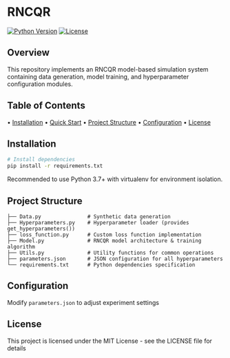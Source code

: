 

# RNCQR

[![Python Version](https://img.shields.io/badge/python-3.7%2B-blue)]()
[![License](https://img.shields.io/badge/license-MIT-green)]()

## Overview
This repository implements an RNCQR model-based simulation system containing data generation, model training, and hyperparameter configuration modules.

## Table of Contents
• [Installation](#installation)
• [Quick Start](#quick-start)
• [Project Structure](#project-structure) 
• [Configuration](#configuration)
• [License](#license)

## Installation

```bash
# Install dependencies
pip install -r requirements.txt
```

Recommended to use Python 3.7+ with virtualenv for environment isolation.


## Project Structure

```
├── Data.py               # Synthetic data generation
├── Hyperparameters.py    # Hyperparameter loader (provides get_hyperparameters())
├── loss_function.py      # Custom loss function implementation
├── Model.py              # RNCQR model architecture & training algorithm
├── Utils.py              # Utility functions for common operations
├── parameters.json       # JSON configuration for all hyperparameters
└── requirements.txt      # Python dependencies specification
```

## Configuration

Modify `parameters.json` to adjust experiment settings
## License
This project is licensed under the MIT License - see the LICENSE file for details



